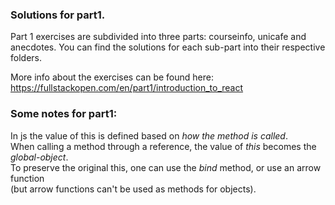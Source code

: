 ### Solutions for part1.

Part 1 exercises are subdivided into three parts: courseinfo, unicafe and anecdotes.
You can find the solutions for each sub-part into their respective folders.

More info about the exercises can be found here: https://fullstackopen.com/en/part1/introduction_to_react

### Some notes for part1:

In js the value of this is defined based on _how the method is called_.  
When calling a method through a reference, the value of _this_ becomes the _global-object_.  
To preserve the original this, one can use the _bind_ method, or use an arrow function  
(but arrow functions can't be used as methods for objects).

